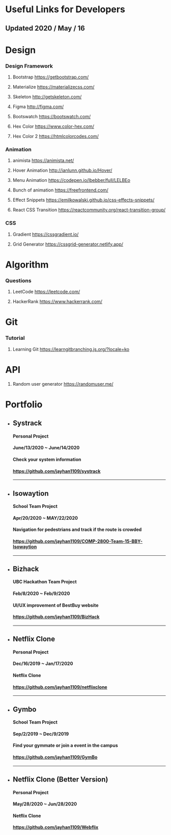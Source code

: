 # Useful Links for Developers

## Updated 2020 / May / 16

# Design

### Design Framework

1. Bootstrap
   https://getbootstrap.com/

2. Materialize
   https://materializecss.com/

3. Skeleton
   http://getskeleton.com/

4. Figma
   http://figma.com/

5. Bootswatch
   https://bootswatch.com/

6. Hex Color
   https://www.color-hex.com/

7. Hex Color 2
   https://htmlcolorcodes.com/

### Animation

1. animista
   https://animista.net/

2. Hover Animation
   http://ianlunn.github.io/Hover/

3. Menu Animation
   https://codepen.io/lbebber/full/LELBEo

4. Bunch of animation
   https://freefrontend.com/

5. Effect Snippets
   https://emilkowalski.github.io/css-effects-snippets/

6. React CSS Transition
   https://reactcommunity.org/react-transition-group/

### CSS

1. Gradient
   https://cssgradient.io/

2. Grid Generator
   https://cssgrid-generator.netlify.app/

# Algorithm

### Questions

1. LeetCode
   https://leetcode.com/

2. HackerRank
   https://www.hackerrank.com/

# Git

### Tutorial

1. Learning Git
   https://learngitbranching.js.org/?locale=ko

# API

1. Random user generator
   https://randomuser.me/

# Portfolio

- ## Systrack

  #### Personal Project

  #### June/13/2020 ~ June/14/2020

  #### Check your system information

  #### https://github.com/jayhan1109/systrack

  ***

- ## Isowaytion

  #### School Team Project

  #### Apr/20/2020 ~ MAY/22/2020

  #### Navigation for pedestrians and track if the route is crowded

  #### https://github.com/jayhan1109/COMP-2800-Team-15-BBY-Isowaytion

  ***

- ## Bizhack
  #### UBC Hackathon Team Project
  #### Feb/8/2020 ~ Feb/9/2020
  #### UI/UX improvement of BestBuy website
  #### https://github.com/jayhan1109/BizHack
  ***
- ## Netflix Clone

  #### Personal Project

  #### Dec/16/2019 ~ Jan/17/2020

  #### Netflix Clone

  #### https://github.com/jayhan1109/netflixclone

  ***

- ## Gymbo

  #### School Team Project

  #### Sep/2/2019 ~ Dec/9/2019

  #### Find your gymmate or join a event in the campus

  #### https://github.com/jayhan1109/GymBo

  ***

- ## Netflix Clone (Better Version)

  #### Personal Project

  #### May/28/2020 ~ Jun/28/2020

  #### Netflix Clone

  #### https://github.com/jayhan1109/Webflix

